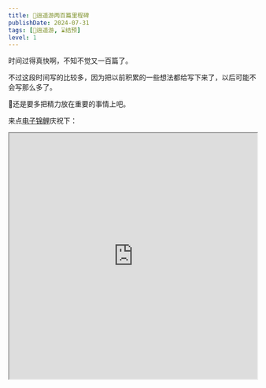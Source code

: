 ```yaml
---
title: 🎉逍遥游两百篇里程碑
publishDate: 2024-07-31
tags: [🧚逍遥游, ⌛结预]
level: 1
---
```


时间过得真快啊，不知不觉又一百篇了。

不过这段时间写的比较多，因为把以前积累的一些想法都给写下来了，以后可能不会写那么多了。

🤔还是要多把精力放在重要的事情上吧。

来点[电子锦鲤]庆祝下：

<iframe id="electronicFishes" title="Electronic Fishes" width="100%" height="500" src="https://goldfishies.com/"></iframe>

[电子锦鲤]: https://goldfishies.com/
